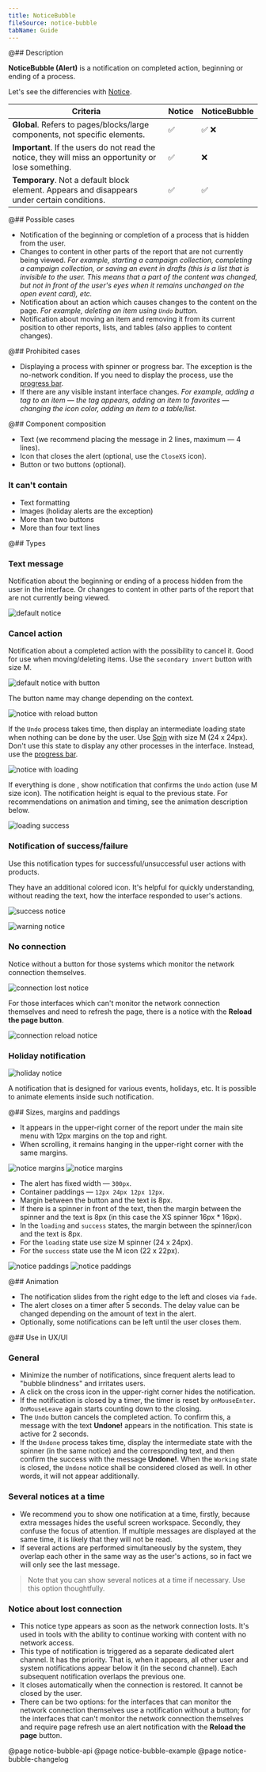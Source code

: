 ```yaml
---
title: NoticeBubble
fileSource: notice-bubble
tabName: Guide
---
```


@## Description

**NoticeBubble (Alert)** is a notification on completed action, beginning or ending of a process.

Let's see the differencies with [Notice](/components/notice/).

| Criteria                                                                                             | Notice | NoticeBubble |
| ---------------------------------------------------------------------------------------------------- | ------ | ------------ |
| **Global**. Refers to pages/blocks/large components, not specific elements.                          | ✅     | ✅ ❌        |
| **Important**. If the users do not read the notice, they will miss an opportunity or lose something. | ✅     | ❌           |
| **Temporary**. Not a default block element. Appears and disappears under certain conditions.         | ✅     | ✅           |

@## Possible cases

- Notification of the beginning or completion of a process that is hidden from the user.
- Changes to content in other parts of the report that are not currently being viewed. _For example, starting a campaign collection, completing a campaign collection, or saving an event in drafts (this is a list that is invisible to the user. This means that a part of the content was changed, but not in front of the user's eyes when it remains unchanged on the open event card), etc._
- Notification about an action which causes changes to the content on the page. _For example, deleting an item using `Undo` button._
- Notification about moving an item and removing it from its current position to other reports, lists, and tables (also applies to content changes).

@## Prohibited cases

- Displaying a process with spinner or progress bar. The exception is the no-network condition. If you need to display the process, use the [progress bar](/components/progress-bar/).
- If there are any visible instant interface changes. _For example, adding a tag to an item — the tag appears, adding an item to favorites — changing the icon color, adding an item to a table/list._

@## Component composition

- Text (we recommend placing the message in 2 lines, maximum — 4 lines).
- Icon that closes the alert (optional, use the `CloseXS` icon).
- Button or two buttons (optional).

### It can't contain

- Text formatting
- Images (holiday alerts are the exception)
- More than two buttons
- More than four text lines

@## Types

### Text message

Notification about the beginning or ending of a process hidden from the user in the interface. Or changes to content in other parts of the report that are not currently being viewed.

![default notice](static/text1.png)

### Cancel action

Notification about a completed action with the possibility to cancel it. Good for use when moving/deleting items. Use the `secondary invert` button with size M.

![default notice with button](static/default.png)

The button name may change depending on the context.

![notice with reload button](static/reload_btn.png)

If the `Undo` process takes time, then display an intermediate loading state when nothing can be done by the user. Use [Spin](/components/spin/) with size M (24 x 24px). Don't use this state to display any other processes in the interface. Instead, use the [progress bar](/components/progress-bar/).

![notice with loading](static/default-loading.png)

If everything is done , show notification that confirms the `Undo` action (use M size icon). The notification height is equal to the previous state. For recommendations on animation and timing, see the animation description below.

![loading success](static/default-success.png)

### Notification of success/failure

Use this notification types for successful/unsuccessful user actions with products.

They have an additional colored icon. It's helpful for quickly understanding, without reading the text, how the interface responded to user's actions.

![ success notice](static/success-notice.png)

![ warning notice](static/warning-notice.png)

### No connection

Notice without a button for those systems which monitor the network connection themselves.

![connection lost notice](static/notice.png)

For those interfaces which can't monitor the network connection themselves and need to refresh the page, there is a notice with the **Reload the page button**.

![connection reload notice](static/reload.png)

### Holiday notification

![holiday notice](static/event_alert.png)

A notification that is designed for various events, holidays, etc. It is possible to animate elements inside such notification.

@## Sizes, margins and paddings

- It appears in the upper-right corner of the report under the main site menu with 12px margins on the top and right.
- When scrolling, it remains hanging in the upper-right corner with the same margins.

![notice margins](static/noticeBubble1.png)
![notice margins](static/noticeBubble2.png)

- The alert has fixed width — `300px`.
- Container paddings — `12px 24px 12px 12px`.
- Margin between the button and the text is 8px.
- If there is a spinner in front of the text, then the margin between the spinner and the text is 8px (in this case the XS spinner 16px \* 16px).
- In the `loading` and `success` states, the margin between the spinner/icon and the text is 8px.
- For the `loading` state use size M spinner (24 x 24px).
- For the `success` state use the M icon (22 x 22px).

![notice paddings](static/1.png)
![notice paddings](static/2.png)

@## Animation

- The notification slides from the right edge to the left and closes via `fade`.
- The alert closes on a timer after 5 seconds. The delay value can be changed depending on the amount of text in the alert.
- Optionally, some notifications can be left until the user closes them.

@## Use in UX/UI

### General

- Minimize the number of notifications, since frequent alerts lead to "bubble blindness" and irritates users.
- A click on the cross icon in the upper-right corner hides the notification.
- If the notification is closed by a timer, the timer is reset by `onMouseEnter`. `OnMouseLeave` again starts counting down to the closing.
- The `Undo` button cancels the completed action. To confirm this, a message with the text **Undone!** appears in the notification. This state is active for 2 seconds.
- If the `Undone` process takes time, display the intermediate state with the spinner (in the same notice) and the corresponding text, and then confirm the success with the message **Undone!**. When the `Working` state is closed, the `Undone` notice shall be considered closed as well. In other words, it will not appear additionally.

### Several notices at a time

- We recommend you to show one notification at a time, firstly, because extra messages hides the useful screen workspace. Secondly, they confuse the focus of attention. If multiple messages are displayed at the same time, it is likely that they will not be read.
- If several actions are performed simultaneously by the system, they overlap each other in the same way as the user's actions, so in fact we will only see the last message.

> Note that you can show several notices at a time if necessary. Use this option thoughtfully.

### Notice about lost connection

- This notice type appears as soon as the network connection losts. It's used in tools with the ability to continue working with content with no network access.
- This type of notification is triggered as a separate dedicated alert channel. It has the priority. That is, when it appears, all other user and system notifications appear below it (in the second channel). Each subsequent notification overlaps the previous one.
- It closes automatically when the connection is restored. It cannot be closed by the user.
- There can be two options: for the interfaces that can monitor the network connection themselves use a notification without a button; for the interfaces that can't monitor the network connection themselves and require page refresh use an alert notification with the **Reload the page** button.

@page notice-bubble-api
@page notice-bubble-example
@page notice-bubble-changelog
